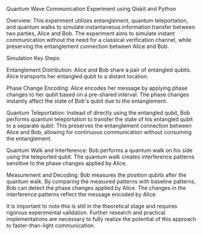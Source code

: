 Quantum Wave Communication Experiment using Qiskit and Python

Overview:
This experiment utilizes entanglement, quantum teleportation, and quantum walks to simulate instantaneous information transfer between two parties, Alice and Bob. The experiment aims to simulate instant communication without the need for a classical verification channel, while preserving the entanglement connection between Alice and Bob.

Simulation Key Steps:

Entanglement Distribution:
Alice and Bob share a pair of entangled qubits.
Alice transports her entangled qubit to a distant location.

Phase Change Encoding:
Alice encodes her message by applying phase changes to her qubit based on a pre-shared interval.
The phase changes instantly affect the state of Bob's qubit due to the entanglement.

Quantum Teleportation:
Instead of directly using the entangled qubit, Bob performs quantum teleportation to transfer the state of his entangled qubit to a separate qubit.
This preserves the entanglement connection between Alice and Bob, allowing for continuous communication without consuming the entanglement.

Quantum Walk and Interference:
Bob performs a quantum walk on his side using the teleported qubit.
The quantum walk creates interference patterns sensitive to the phase changes applied by Alice.

Measurement and Decoding:
Bob measures the position qubits after the quantum walk.
By comparing the measured patterns with baseline patterns, Bob can detect the phase changes applied by Alice.
The changes in the interference patterns reflect the message encoded by Alice.

It is important to note this is still in the theoretical stage and requires rigorous experimental validation. Further research and practical implementations are necessary to fully realize the potential of this approach to faster-than-light communication.
